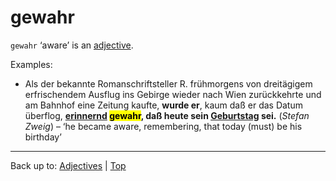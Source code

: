 # gewahr

`gewahr` ‘aware’ is an [adjective](../../index.md).

Examples:
- Als der bekannte Romanschriftsteller R. frühmorgens von dreitägigem erfrischendem Ausflug ins Gebirge wieder nach Wien zurückkehrte und am Bahnhof eine Zeitung kaufte, **wurde er**, kaum daß er das Datum überflog, **[erinnernd](../../e/er/erinnernd.md) <mark>gewahr</mark>, daß heute sein [Geburtstag](../../../nouns/g/ge/Geburtstag.md) sei.**  (*Stefan Zweig*) – ‘he became aware, remembering, that today (must) be his birthday’

----

Back up to: [Adjectives](../../index.md) | [Top](../../../index.md)
